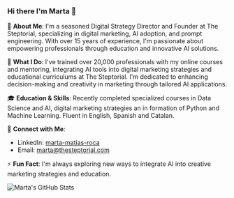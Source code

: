 ### Hi there I'm Marta 👋

🚀 **About Me**: I'm a seasoned Digital Strategy Director and Founder at The Steptorial, specializing in digital marketing, AI adoption, and prompt engineering. With over 15 years of experience, I'm passionate about empowering professionals through education and innovative AI solutions.

🌟 **What I Do**: I've trained over 20,000 professionals with my online courses and mentoring, integrating AI tools into digital marketing strategies and educational curriculums at The Steptorial. I'm dedicated to enhancing decision-making and creativity in marketing through tailored AI applications.

🎓 **Education & Skills**: Recently completed specialized courses in Data Science and AI,  digital marketing strategies an in formation of Python and Machine Learning. Fluent in English, Spanish and Catalan.

🔗 **Connect with Me**:
- LinkedIn: [marta-matias-roca](https://www.linkedin.com/in/marta-matias-roca/)
- Email: marta@thesteptorial.com

⚡ **Fun Fact**: I'm always exploring new ways to integrate AI into creative marketing strategies and education.

![Marta's GitHub Stats](https://github-readme-stats.vercel.app/api?username=martmats&show_icons=true)
